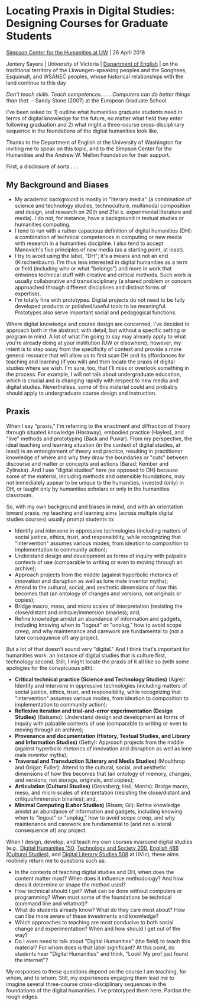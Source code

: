# Locating Praxis in Digital Studies: Designing Courses for Graduate Students 

[Simpson Center for the Humanities at UW](https://simpsoncenter.org/calendar?trumbaEmbed=view%3Devent%26eventid%3D127437971) | 26 April 2018 

Jentery Sayers | University of Victoria | [Department of English](https://www.uvic.ca/humanities/english/) | on the traditional territory of the Lkwungen-speaking peoples and the Songhees, Esquimalt, and WSÁNEĆ peoples, whose historical relationships with the land continue to this day

*Don’t teach skills. Teach competences. . . . Computers can do better things than that.* – Sandy Stone (2007) at the European Graduate School  

I've been asked to: 1) outline what humanities graduate students need in terms of digital knowledge for the future, no matter what field they enter following graduation and 2) what might a three-course cross-disciplinary sequence in the foundations of the digital humanities look like.

Thanks to the Department of English at the University of Washington for inviting me to speak on this topic, and to the Simpson Center for the Humanities and the Andrew W. Mellon Foundation for their support. 

First, a disclosure of sorts . . . 

## My Background and Biases

* My academic background is mostly in "literary media" (a combination of science and technology studies, technoculture, multimodal composition and design, and research on 20th and 21st c. experimental literature and media). I do not, for instance, have a background in textual studies or humanities computing. 
* I tend to run with a rather capacious definition of digital humanities (DH): a combination of technical competences in computing or new media with research in a humanities discipline. I also tend to accept Manovich's five principles of new media (as a starting point, at least). 
* I try to avoid using the label, "DH"; it's a means and not an end (Kirschenbaum). I'm thus less interested in digital humanities as a term or field (including who or what "belongs") and more in work that entwines technical stuff with creative and critical methods. Such work is usually collaborative and transdisciplinary (a shared problem or concern approached through different disciplines and distinct forms of expertise).
* I'm totally fine with prototypes. Digital projects do not need to be fully developed products or polished/useful tools to be meaningful. Prototypes also serve important social and pedagogical functions.   

Where digital knowledge and course design are concerned, I've decided to approach both in the abstract: with detail, but without a specific setting or program in mind. A lot of what I'm going to say may already apply to what you're already doing at your institution (UW or elsewhere); however, my intent is to step away from the specificity of context and provide a more general resource that will allow us to first scan DH and its affordances for teaching and learning (if you will) and then locate the praxis of digital studies where we wish. I'm sure, too, that I'll miss or overlook something in the process. For example, I will not talk about undergraduate education, which is crucial and is changing rapidly with respect to new media and digital studies. Nevertheless, some of this material could and probably should apply to undergraduate course design and instruction.

## Praxis 

When I say "praxis," I'm referring to the enactment and diffraction of theory through situated knowledge (Haraway), embodied practice (Hayles), and "live" methods and prototyping (Back and Puwar). From my perspective, the ideal teaching and learning situation (in the context of digital studies, at least) is an entanglement of theory and practice, resulting in practitioner knowledge of where and why they draw the boundaries or "cuts" between discourse and matter or concepts and actions (Barad; Kember and Zylinska). And I use "digital studies" here (as opposed to DH) because some of the material, including methods and ostensible foundations, may not immediately appear to be unique to the humanities, invested (only) in DH, or taught only by humanities scholars or only in the humanities classroom.

So, with my own background and biases in mind, and with an orientation toward praxis, my teaching and learning aims (across multiple digital studies courses) usually prompt students to:  

* Identify and intervene in oppressive technologies (including matters of social justice, ethics, trust, and responsibility, while recognizing that "intervention" assumes various modes, from ideation to composition to implementation to community action); 
* Understand design and development as forms of inquiry with palpable contexts of use (comparable to writing or even to moving through an archive); 
* Approach projects from the middle (against hyperbolic rhetorics of innovation and disruption as well as lone male inventor myths);
* Attend to the cultural, social, and aesthetic dimensions of how this becomes that (an ontology of changes and versions, not originals or copies);
* Bridge macro, meso, and micro scales of interpretation (resisting the close/distant and critique/immersion binaries); and, 
* Refine knowledge amidst an abundance of information and gadgets, including knowing when to "logout" or "unplug," how to avoid scope creep, and why maintenance and carework are fundamental to (not a later consequence of) any project. 

But a lot of that doesn't sound very "digital." And I think that's important for humanities work: an instance of digital studies that is culture first, technology second. Still, I might locate the praxis of it all like so (with some apologies for the conspicuous pith): 

* **Critical technical practice (Science and Technology Studies)** (Agre): Identify and intervene in oppressive technologies (including matters of social justice, ethics, trust, and responsibility, while recognizing that "intervention" assumes various modes, from ideation to composition to implementation to community action); 
* **Reflexive iteration and trial-and-error experimentation (Design Studies)** (Balsamo): Understand design and development as forms of inquiry with palpable contexts of use (comparable to writing or even to moving through an archive); 
* **Provenance and documentation (History, Textual Studies, and Library and Information Studies)** (Getty): Approach projects from the middle (against hyperbolic rhetorics of innovation and disruption as well as lone male inventor myths);
* **Traversal and Transduction (Literary and Media Studies)** (Moulthrop and Grigar; Fuller): Attend to the cultural, social, and aesthetic dimensions of how this becomes that (an ontology of memory, changes, and versions, not storage, originals, and copies); 
* **Articulation (Cultural Studies)** (Grossberg; Hall; Morris): Bridge macro, meso, and micro scales of interpretation (resisting the close/distant and critique/immersion binaries); and, 
* **Minimal Computing (Labor Studies)** (Risam; Gil): Refine knowledge amidst an abundance of information and gadgets, including knowing when to "logout" or "unplug," how to avoid scope creep, and why maintenance and carework are fundamental to (and not a lateral consequence of) any project. 

When I design, develop, and teach my own courses in/around digital studies (e.g., [Digital Humanities 150](http://web.uvic.ca/~englblog/150f2015/), [Technology and Society 200](https://jentery.github.io/ts200/), [English 466 (Cultural Studies)](http://web.uvic.ca/~englblog/466f2015/), and [Digital Literary Studies 508](https://jentery.github.io/508v2/) at UVic), these aims routinely return me to questions such as: 

* In the contexts of teaching digital studies and DH, when does the content matter most? When does it influence methodology? And how does it determine or shape the method used? 
* How technical should I get? What can be done without computers or programming? When must some of the foundations be technical (command line and whatnot)? 
* What do students already know? What do they care most about? How can I be more aware of these investments and knowledge? 
* Which approaches to teaching are most conducive to both social change and experimentation? When and how should I get out of the way? 
* Do I even need to talk about "Digital Humanities" (the field) to teach this material? For whom does is that label significant? At this point, do students hear "Digital Humanities" and think, "Look! My prof just found the internet"? 

My responses to these questions depend on the course I am teaching, for whom, and to whom. Still, my experiences engaging them lead me to imagine several three-course cross-disciplinary sequences in the foundations of the digital humanities. I've prototyped them here. Pardon the rough edges. 

